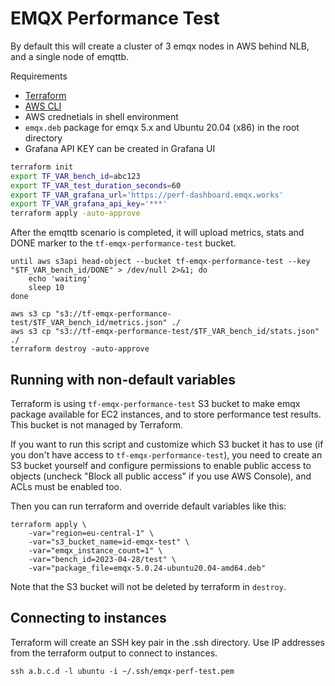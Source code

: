 # EMQX Performance Test

By default this will create a cluster of 3 emqx nodes in AWS behind NLB, and a single node of emqttb.

Requirements
- [Terraform](https://developer.hashicorp.com/terraform/downloads)
- [AWS CLI](https://docs.aws.amazon.com/cli/latest/userguide/getting-started-install.html)
- AWS crednetials in shell environment
- `emqx.deb` package for emqx 5.x and Ubuntu 20.04 (x86) in the root directory
- Grafana API KEY can be created in Grafana UI

```bash
terraform init
export TF_VAR_bench_id=abc123
export TF_VAR_test_duration_seconds=60
export TF_VAR_grafana_url='https://perf-dashboard.emqx.works'
export TF_VAR_grafana_api_key='***'
terraform apply -auto-approve
```

After the emqttb scenario is completed, it will upload metrics, stats and DONE marker to the `tf-emqx-performance-test` bucket.

```
until aws s3api head-object --bucket tf-emqx-performance-test --key "$TF_VAR_bench_id/DONE" > /dev/null 2>&1; do
    echo 'waiting'
    sleep 10
done

aws s3 cp "s3://tf-emqx-performance-test/$TF_VAR_bench_id/metrics.json" ./
aws s3 cp "s3://tf-emqx-performance-test/$TF_VAR_bench_id/stats.json" ./
terraform destroy -auto-approve
```

## Running with non-default variables

Terraform is using `tf-emqx-performance-test` S3 bucket to make emqx package available for EC2 instances, and to store performance test results. This bucket is not managed by Terraform.

If you want to run this script and customize which S3 bucket it has to use (if you don't have access to `tf-emqx-performance-test`), you need to create an S3 bucket yourself and configure permissions to enable public access to objects (uncheck "Block all public access" if you use AWS Console), and ACLs must be enabled too.

Then you can run terraform and override default variables like this:

```
terraform apply \
    -var="region=eu-central-1" \
    -var="s3_bucket_name=id-emqx-test" \
    -var="emqx_instance_count=1" \
    -var="bench_id=2023-04-28/test" \
    -var="package_file=emqx-5.0.24-ubuntu20.04-amd64.deb"
```

Note that the S3 bucket will not be deleted by terraform in `destroy`.

## Connecting to instances

Terraform will create an SSH key pair in the .ssh directory. Use IP addresses from the terraform output to connect to instances.

```
ssh a.b.c.d -l ubuntu -i ~/.ssh/emqx-perf-test.pem
```
